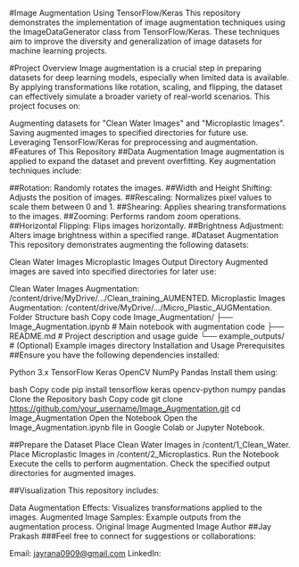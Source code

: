 #Image Augmentation Using TensorFlow/Keras
This repository demonstrates the implementation of image augmentation techniques using the ImageDataGenerator class from TensorFlow/Keras. These techniques aim to improve the diversity and generalization of image datasets for machine learning projects.

#Project Overview
Image augmentation is a crucial step in preparing datasets for deep learning models, especially when limited data is available. By applying transformations like rotation, scaling, and flipping, the dataset can effectively simulate a broader variety of real-world scenarios. This project focuses on:

Augmenting datasets for "Clean Water Images" and "Microplastic Images".
Saving augmented images to specified directories for future use.
Leveraging TensorFlow/Keras for preprocessing and augmentation.
#Features of This Repository
##Data Augmentation
Image augmentation is applied to expand the dataset and prevent overfitting. Key augmentation techniques include:

##Rotation: Randomly rotates the images.
##Width and Height Shifting: Adjusts the position of images.
##Rescaling: Normalizes pixel values to scale them between 0 and 1.
##Shearing: Applies shearing transformations to the images.
##Zooming: Performs random zoom operations.
##Horizontal Flipping: Flips images horizontally.
##Brightness Adjustment: Alters image brightness within a specified range.
#Dataset Augmentation
This repository demonstrates augmenting the following datasets:

Clean Water Images
Microplastic Images
Output Directory
Augmented images are saved into specified directories for later use:

Clean Water Images Augmentation: /content/drive/MyDrive/.../Clean_training_AUMENTED.
Microplastic Images Augmentation: /content/drive/MyDrive/.../Micro_Plastic_AUGMentation.
Folder Structure
bash
Copy code
Image_Augmentation/
├── Image_Augmentation.ipynb  # Main notebook with augmentation code
├── README.md                 # Project description and usage guide
└── example_outputs/          # (Optional) Example images directory
Installation and Usage
Prerequisites
##Ensure you have the following dependencies installed:

Python 3.x
TensorFlow
Keras
OpenCV
NumPy
Pandas
Install them using:

bash
Copy code
pip install tensorflow keras opencv-python numpy pandas
Clone the Repository
bash
Copy code
git clone https://github.com/your_username/Image_Augmentation.git
cd Image_Augmentation
Open the Notebook
Open the Image_Augmentation.ipynb file in Google Colab or Jupyter Notebook.

##Prepare the Dataset
Place Clean Water Images in /content/1_Clean_Water.
Place Microplastic Images in /content/2_Microplastics.
Run the Notebook
Execute the cells to perform augmentation. Check the specified output directories for augmented images.

##Visualization
This repository includes:

Data Augmentation Effects: Visualizes transformations applied to the images.
Augmented Image Samples: Example outputs from the augmentation process.
Original Image	Augmented Image
Author
##Jay Prakash
###Feel free to connect for suggestions or collaborations:

Email: jayrana0909@gmail.com
LinkedIn: 
